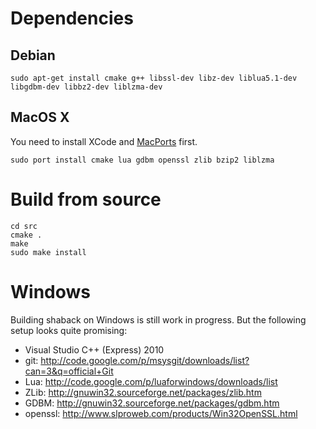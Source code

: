 Dependencies
=============================

Debian
------------------------------

	sudo apt-get install cmake g++ libssl-dev libz-dev liblua5.1-dev libgdbm-dev libbz2-dev liblzma-dev


MacOS X
------------------------------
You need to install XCode and [MacPorts](http://www.macports.org/) first.

	sudo port install cmake lua gdbm openssl zlib bzip2 liblzma


Build from source
==============================

	cd src
	cmake .
	make
	sudo make install

Windows
==============================
Building shaback on Windows is still work in progress. But the following setup looks quite promising:

- Visual Studio C++ (Express) 2010
- git: http://code.google.com/p/msysgit/downloads/list?can=3&q=official+Git
- Lua: http://code.google.com/p/luaforwindows/downloads/list
- ZLib: http://gnuwin32.sourceforge.net/packages/zlib.htm
- GDBM: http://gnuwin32.sourceforge.net/packages/gdbm.htm
- openssl: http://www.slproweb.com/products/Win32OpenSSL.html
